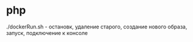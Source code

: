 # php

./dockerRun.sh - остановк, удаление старого, создание нового образа, запуск, подключение к консоле




